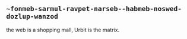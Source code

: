 ## `~fonmeb-sarmul-ravpet-narseb--habmeb-noswed-dozlup-wanzod`
the web is a shopping mall, Urbit is the matrix.
